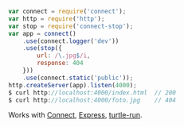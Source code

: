 ```js
var connect = require('connect');
var http = require('http');
var stop = require('connect-stop');
var app = connect()
    .use(connect.logger('dev'))
    .use(stop({
        url: /\.jpg$/i,
        response: 404
    }))
    .use(connect.static('public'));
http.createServer(app).listen(4000);
$ curl http://localhost:4000/index.html  // 200
$ curl http://localhost:4000/foto.jpg    // 404
```

Works with [Connect](http://www.senchalabs.org/connect/),
[Express](http://expressjs.com/), [turtle-run](https://github.com/bahmutov/turtle-run). 
